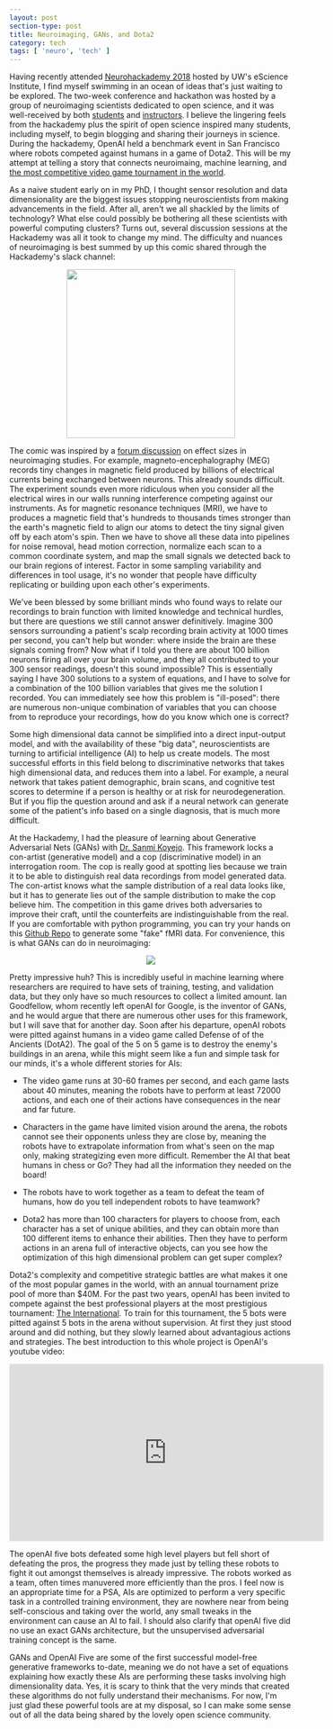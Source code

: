 ```yaml
---
layout: post
section-type: post
title: Neuroimaging, GANs, and Dota2
category: tech
tags: [ 'neuro', 'tech' ]
---
```


Having recently attended [Neurohackademy 2018](https://neurohackademy.org/) hosted by UW's eScience Institute, I find myself swimming in an ocean of ideas that's just waiting to be explored. The two-week conference and hackathon was hosted by a group of neuroimaging scientists dedicated to open science, and it was well-received by both [students](https://kristianeschenburg.github.io/2018/08/neurohackademy-open-science) and [instructors](http://www.talyarkoni.org/blog/2018/08/16/neurohackademy-2018-a-wrap-up/). I believe the lingering feels from the hackademy plus the spirit of open science inspired many students, including myself, to begin blogging and sharing their journeys in science. During the hackademy, OpenAI held a benchmark event in San Francisco where robots competed against humans in a game of Dota2. This will be my attempt at telling a story that connects neuroimaing, machine learning, and [the most competitive video game tournament in the world](http://www.dota2.com/international/overview/). 

As a naive student early on in my PhD, I thought sensor resolution and data dimensionality are the biggest issues stopping neuroscientists from making advancements in the field. After all, aren't we all shackled by the limits of technology? What else could possibly be bothering all these scientists with powerful computing clusters? Turns out, several discussion sessions at the Hackademy was all it took to change my mind. The difficulty and nuances of neuroimaging is best summed by up this comic shared through the Hackademy's slack channel: 

<p align = "center">
<img src = "https://c1.staticflickr.com/9/8600/28593864011_0e1cbf3c71_b.jpg" width = "300">
</p>

The comic was inspired by a [forum discussion](https://andrewgelman.com/2015/04/21/feather-bathroom-scale-kangaroo/) on effect sizes in neuroimaging studies. For example, magneto-encephalography (MEG) records tiny changes in magnetic field produced by billions of electrical currents being exchanged between neurons. This already sounds difficult. The experiment sounds even more ridiculous when you consider all the electrical wires in our walls running interference competing against our instruments. As for magnetic resonance techniques (MRI), we have to produces a magnetic field that's hundreds to thousands times stronger than the earth's magnetic field to align our atoms to detect the tiny signal given off by each atom's spin. Then we have to shove all these data into pipelines for noise removal, head motion correction,  normalize each scan to a common coordinate system, and map the small signals we detected back to our brain regions of interest. Factor in some sampling variability and differences in tool usage, it's no wonder that people have difficulty replicating or building upon each other's experiments. 

We've been blessed by some brilliant minds who found ways to relate our recordings to brain function with limited knowledge and technical hurdles, but there are questions we still cannot answer definitively. Imagine 300 sensors surrounding a patient's scalp recording brain activity at 1000 times per second, you can't help but wonder: where inside the brain are these signals coming from? Now what if I told you there are about 100 billion neurons firing all over your brain volume, and they all contributed to your 300 sensor readings, doesn't this sound impossible? This is essentially saying I have 300 solutions to a system of equations, and I have to solve for a combination of the 100 billion variables that gives me the solution I recorded. You can immediately see how this problem is "ill-posed": there are numerous non-unique combination of variables that you can choose from to reproduce your recordings, how do you know which one is correct? 

Some high dimensional data cannot be simplified into a direct input-output model, and with the availability of these "big data", neuroscientists are turning to artificial intelligence (AI) to help us create models. The most successful efforts in this field belong to discriminative networks that takes high dimensional data, and reduces them into a label. For example, a neural network that takes patient demographic, brain scans, and cognitive test scores to determine if a person is healthy or at risk for neurodegeneration. But if you flip the question around and ask if a neural network can generate some of the patient's info based on a single diagnosis, that is much more difficult.

At the Hackademy, I had the pleasure of learning about Generative Adversarial Nets (GANs) with [Dr. Sanmi Koyejo](http://sanmi.cs.illinois.edu/). This framework locks a con-artist (generative model) and a cop (discriminative model) in an interrogation room. The cop is really good at spotting lies because we train it to be able to distinguish real data recordings from model generated data. The con-artist knows what the sample distribution of a real data looks like, but it has to generate lies out of the sample distribution to make the cop believe him. The competition in this game drives both adversaries to improve their craft, until the counterfeits are indistinguishable from the real. If you are comfortable with python programming, you can try your hands on this [Github Repo](https://github.com/BlissChapman/ICW-fMRI-GAN) to generate some "fake" fMRI data. For convenience, this is what GANs can do in neuroimaging: 

<p align = "center">
<img src ="https://raw.githubusercontent.com/BlissChapman/ICW-fMRI-GAN/master/examples/training.gif">
</p>

Pretty impressive huh? This is incredibly useful in machine learning where researchers are required to have sets of training, testing, and validation data, but they only have so much resources to collect a limited amount. Ian Goodfellow, whom recently left openAI for Google, is the inventor of GANs, and he would argue that there are numerous other uses for this framework, but I will save that for another day. Soon after his departure, openAI robots were pitted against humans in a video game called Defense of of the Ancients (DotA2). The goal of the 5 on 5 game is to destroy the enemy's buildings in an arena, while this might seem like a fun and simple task for our minds, it's a whole different stories for AIs:

- The video game runs at 30-60 frames per second, and each game lasts about 40 minutes, meaning the robots have to perform at least 72000 actions, and each one of their actions have consequences in the near and far future. 

- Characters in the game have limited vision around the arena, the robots cannot see their opponents unless they are close by, meaning the robots have to extrapolate information from what's seen on the map only, making strategizing even more difficult. Remember the AI that beat humans in chess or Go? They had all the information they needed on the board!

- The robots have to work together as a team to defeat the team of humans, how do you tell independent robots to have teamwork? 

- Dota2 has more than 100 characters for players to choose from, each character has a set of unique abilities, and they can obtain more than 100 different items to enhance their abilities. Then they have to perform actions in an arena full of interactive objects, can you see how the optimization of this high dimensional problem can get super complex?

Dota2's complexity and competitive strategic battles are what makes it one of the most popular games in the world, with an annual tournament prize pool of more than $40M. For the past two years, openAI has been invited to compete against the best professional players at the most prestigious tournament: [The International](http://www.dota2.com/international/overview/). To train for this tournament, the 5 bots were pitted against 5 bots in the arena without supervision. At first they just stood around and did nothing, but they slowly learned about advantagious actions and strategies. The best introduction to this whole project is OpenAI's youtube video:

<iframe width="560" height="315" src="https://www.youtube.com/embed/eHipy_j29Xw" title="YouTube video player" frameborder="0" allow="accelerometer; autoplay; clipboard-write; encrypted-media; gyroscope; picture-in-picture" allowfullscreen></iframe>

The openAI five bots defeated some high level players but fell short of defeating the pros, the progress they made just by telling these robots to fight it out amongst themselves is already impressive. The robots worked as a team, often times manuvered more efficiently than the pros. I feel now is an appropriate time for a PSA, AIs are optimized to perform a very specific task in a controlled training environment, they are nowhere near from being self-conscious and taking over the world, any small tweaks in the environment can cause an AI to fail. I should also clarify that openAI five did no use an exact GANs architecture, but the unsupervised adversarial training concept is the same. 

GANs and OpenAI Five are some of the first successful model-free generative frameworks to-date, meaning we do not have a set of equations explaining how exactly these AIs are performing these tasks involving high dimensionality data. Yes, it is scary to think that the very minds that created these algorithms do not fully understand their mechanisms. For now, I'm just glad these powerful tools are at my disposal, so I can make some sense out of all the data being shared by the lovely open science community. 